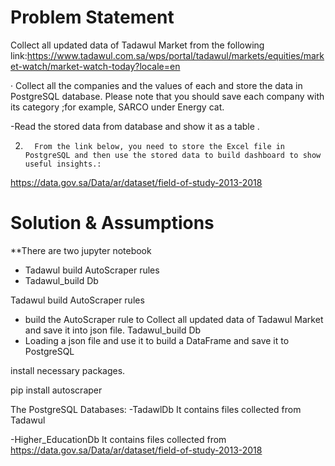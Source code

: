 # Problem Statement
Collect all updated data of Tadawul Market from the following link:https://www.tadawul.com.sa/wps/portal/tadawul/markets/equities/market-watch/market-watch-today?locale=en

·       Collect all the companies and the values of each and store the data in PostgreSQL database. Please note that you should save each company with its category ;for example, SARCO under Energy cat.

-Read the stored data from database and show it as a table .

2.       From the link below, you need to store the Excel file in PostgreSQL and then use the stored data to build dashboard to show useful insights.:

https://data.gov.sa/Data/ar/dataset/field-of-study-2013-2018

# Solution & Assumptions

**There are two jupyter notebook
- Tadawul build AutoScraper rules
- Tadawul_build Db

Tadawul build AutoScraper rules
- build the AutoScraper rule to  Collect all updated data of Tadawul Market and save it into json file.
Tadawul_build Db
- Loading a json file and use it to build a DataFrame and save it to PostgreSQL


install necessary packages.

pip install autoscraper

The PostgreSQL Databases:
-TadawlDb
It contains files collected from Tadawul

-Higher_EducationDb
It contains files collected from https://data.gov.sa/Data/ar/dataset/field-of-study-2013-2018
